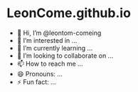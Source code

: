 # LeonCome.github.io
- 👋 Hi, I’m @leontom-comeing
- 👀 I’m interested in ...
- 🌱 I’m currently learning ...
- 💞️ I’m looking to collaborate on ...
- 📫 How to reach me ...
- 😄 Pronouns: ...
- ⚡ Fun fact: ...

<!---
leontom-comeing/leontom-comeing is a ✨ special ✨ repository because its `README.md` (this file) appears on your GitHub profile.
You can click the Preview link to take a look at your changes.
--->
